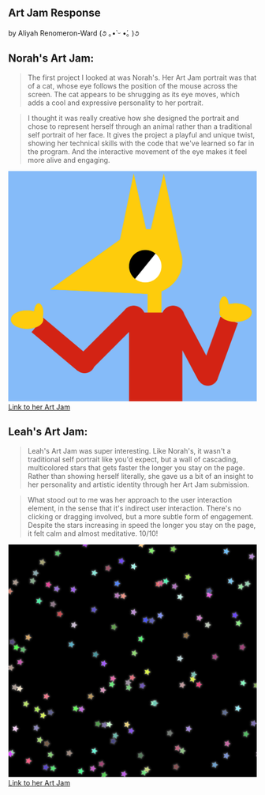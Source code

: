 ## Art Jam Response

by Aliyah Renomeron-Ward (૭ ｡•̀ ᵕ •́｡ )૭

## Norah's Art Jam: 
> The first project I looked at was Norah's. Her Art Jam portrait was that of a cat, whose eye follows the position of the mouse across the screen. The cat appears to be shrugging as its eye moves, which adds a cool and expressive personality to her portrait.

> I thought it was really creative how she designed the portrait and chose to represent herself through an animal rather than a traditional self portrait of her face. It gives the project a playful and unique twist, showing her technical skills with the code that we've learned so far in the program. And the interactive movement of the eye makes it feel more alive and engaging.

![Norah's Art Jam](./assets/images/Norah-art-jam.png)
[Link to her Art Jam](https://norahwilcox.github.io/CART253/topics/art-jam/)

## Leah's Art Jam:
> Leah's Art Jam was super interesting. Like Norah's, it wasn't a traditional self portrait like you'd expect, but a wall of cascading, multicolored stars that gets faster the longer you stay on the page. Rather than showing herself literally, she gave us a bit of an insight to her personality and artistic identity through her Art Jam submission. 

> What stood out to me was her approach to the user interaction element, in the sense that it's indirect user interaction. There's no clicking or dragging involved, but a more subtle form of engagement. Despite the stars increasing in speed the longer you stay on the page, it felt calm and almost meditative. 10/10! 

![Leah's Art Jam](./assets/images/leah-art-jam.png)
[Link to her Art Jam](https://leahiscoding.github.io/CART-253/art-jam)

## 